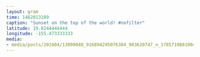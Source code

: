 ```yaml
---
layout: gram
time: 1462013109
caption: "Sunset on the top of the world! #nofilter"
latitude: 19.8244444444
longitude: -155.473333333
media:
- media/posts/201604/13099048_916894295076384_903620747_n_17857198819040317.jpg
---
```

